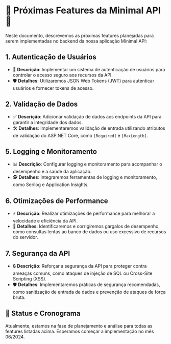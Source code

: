 # 🚀 Próximas Features da Minimal API 🚀

Neste documento, descrevemos as próximas features planejadas para serem implementadas no backend da nossa aplicação Minimal API:

## 1. Autenticação de Usuários

- 🔐 **Descrição**: Implementar um sistema de autenticação de usuários para controlar o acesso seguro aos recursos da API.
- 🛡️ **Detalhes**: Utilizaremos JSON Web Tokens (JWT) para autenticar usuários e fornecer tokens de acesso.

## 2. Validação de Dados

- ✅ **Descrição**: Adicionar validação de dados aos endpoints da API para garantir a integridade dos dados.
- 🛠️ **Detalhes**: Implementaremos validação de entrada utilizando atributos de validação do ASP.NET Core, como `[Required]` e `[MaxLength]`.

## 5. Logging e Monitoramento

- 📊 **Descrição**: Configurar logging e monitoramento para acompanhar o desempenho e a saúde da aplicação.
- 🕵️ **Detalhes**: Integraremos ferramentas de logging e monitoramento, como Serilog e Application Insights.

## 6. Otimizações de Performance

- ⚡ **Descrição**: Realizar otimizações de performance para melhorar a velocidade e eficiência da API.
- 🚀 **Detalhes**: Identificaremos e corrigiremos gargalos de desempenho, como consultas lentas ao banco de dados ou uso excessivo de recursos do servidor.

## 7. Segurança da API

- 🔒 **Descrição**: Reforçar a segurança da API para proteger contra ameaças comuns, como ataques de injeção de SQL ou Cross-Site Scripting (XSS).
- 🛡️ **Detalhes**: Implementaremos práticas de segurança recomendadas, como sanitização de entrada de dados e prevenção de ataques de força bruta.

## 📅 Status e Cronograma

Atualmente, estamos na fase de planejamento e análise para todas as features listadas acima. Esperamos começar a implementação no mês 06/2024.
